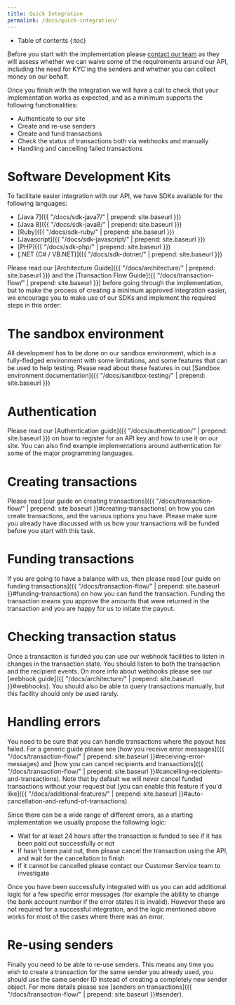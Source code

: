 ```yaml
---
title: Quick Integration
permalink: /docs/quick-integration/
---
```


* Table of contents
{:toc}

Before you start with the implementation please [contact our team](mailto:info@transferzero.com) as they will assess whether we can waive some of the requirements around our API, including the need for KYC'ing the senders and whether you can collect money on our behalf.

Once you finish with the integration we will have a call to check that your implementation works as expected, and as a minimum supports the following functionalities:

* Authenticate to our site
* Create and re-use senders
* Create and fund transactions
* Check the status of transactions both via webhooks and manually
* Handling and cancelling failed transactions

# Software Development Kits

To facilitate easier integration with our API, we have SDKs available for the following languages:

- [Java 7]({{ "/docs/sdk-java7/" | prepend: site.baseurl }})
- [Java 8]({{ "/docs/sdk-java8/" | prepend: site.baseurl }})
- [Ruby]({{ "/docs/sdk-ruby/" | prepend: site.baseurl }})
- [Javascript]({{ "/docs/sdk-javascript/" | prepend: site.baseurl }})
- [PHP]({{ "/docs/sdk-php/" | prepend: site.baseurl }})
- [.NET (C# / VB.NET)]({{ "/docs/sdk-dotnet/" | prepend: site.baseurl }})

Please read our [Architecture Guide]({{ "/docs/architecture/" | prepend: site.baseurl }}) and the [Transaction Flow Guide]({{ "/docs/transaction-flow/" | prepend: site.baseurl }}) before going through the implementation, but to make the process of creating a minimum approved integration easier, we encourage you to make use of our SDKs and implement the required steps in this order:

# The sandbox environment

All development has to be done on our sandbox environment, which is a fully-fledged environment with some limitations, and some features that can be used to help testing. Please read about these features in out [Sandbox environment documentation]({{ "/docs/sandbox-testing/" | prepend: site.baseurl }})

# Authentication

Please read our [Authentication guide]({{ "/docs/authentication/" | prepend: site.baseurl }}) on how to register for an API key and how to use it on our site. You can also find example implementations around authentication for some of the major programming languages.

# Creating transactions

Please read [our guide on creating transactions]({{ "/docs/transaction-flow/" | prepend: site.baseurl }}#creating-transactions)
 on how you can create transactions, and the various options you have. Please make sure you already have discussed with us how your transactions will be funded before you start with this task.

# Funding transactions

If you are going to have a balance with us, then please read [our guide on funding transactions]({{ "/docs/transaction-flow/" | prepend: site.baseurl }}#funding-transactions) on how you can fund the transaction. Funding the transaction means you approve the amounts that were returned in the transaction and you are happy for us to initate the payout.

# Checking transaction status

Once a transaction is funded you can use our webhook facilities to listen in changes in the transaction state. You should listen to both the transaction and the recipient events. On more info about webhooks please see our [webhook guide]({{ "/docs/architecture/" | prepend: site.baseurl }}#webhooks). You should also be able to query transactions manually, but this facility should only be used rarely.

# Handling errors

You need to be sure that you can handle transactions where the payout has failed. For a generic guide please see [how you receive error messages]({{ "/docs/transaction-flow/" | prepend: site.baseurl }}#receiving-error-messages) and [how you can cancel recipients and transactions]({{ "/docs/transaction-flow/" | prepend: site.baseurl }}#cancelling-recipients-and-transactions). Note that by default we will never cancel funded transactions without your request but [you can enable this feature if you'd like]({{ "/docs/additional-features/" | prepend: site.baseurl }}#auto-cancellation-and-refund-of-transactions).

Since there can be a wide range of different errors, as a starting implementation we usually propose the following logic:

* Wait for at least 24 hours after the transaction is funded to see if it has been paid out successfully or not
* If hasn't been paid out, then please cancel the transaction using the API, and wait for the cancellation to finish
* If it cannot be cancelled please contact our Customer Service team to investigate

Once you have been successfully integrated with us you can add additional logic for a few specific error messages (for example the ability to change the bank account number if the error states it is invalid). However these are not required for a successful integration, and the logic mentioned above works for most of the cases where there was an error.

# Re-using senders

Finally you need to be able to re-use senders. This means any time you wish to create a transaction for the same sender you already used, you should use the same sender ID instead of creating a completely new sender object. For more details please see [senders on transactions]({{ "/docs/transaction-flow/" | prepend: site.baseurl }}#sender).
